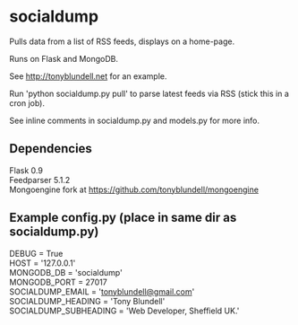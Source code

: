 socialdump
==========

Pulls data from a list of RSS feeds, displays on a home-page.

Runs on Flask and MongoDB.

See http://tonyblundell.net for an example.

Run 'python socialdump.py pull' to parse latest feeds via RSS (stick this in a cron job).

See inline comments in socialdump.py and models.py for more info.


Dependencies
------------

Flask 0.9  
Feedparser 5.1.2  
Mongoengine fork at https://github.com/tonyblundell/mongoengine  


Example config.py (place in same dir as socialdump.py)
------------------------------------------------------
DEBUG = True  
HOST = '127.0.0.1'  
MONGODB_DB = 'socialdump'  
MONGODB_PORT = 27017  
SOCIALDUMP_EMAIL = 'tonyblundell@gmail.com'  
SOCIALDUMP_HEADING = 'Tony Blundell'  
SOCIALDUMP_SUBHEADING = 'Web Developer, Sheffield UK.'  

